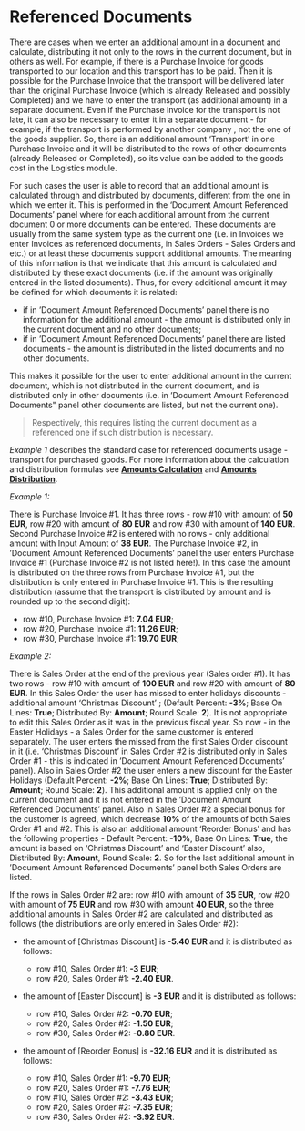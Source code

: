 
# Referenced Documents

There are cases when we enter an additional amount in a document and calculate, distributing it not only to the rows in the current document, but in others as well. For example, if there is a Purchase Invoice for goods transported to our location and this transport has to be paid. Then it is possible for the Purchase Invoice that the transport will be delivered later than the original Purchase Invoice (which is already Released and possibly Completed) and we have to enter the transport (as additional amount) in a separate document. Even if the Purchase Invoice for the transport is not late, it can also be necessary to enter it in a separate document - for example, if the transport is performed by another company , not the one of the goods supplier. So, there is an additional amount ‘Transport’ in one Purchase Invoice and it will be distributed to the rows of other documents (already Released or Completed), so its value can be added to the goods cost in the Logistics module.

For such cases the user is able to record that an additional amount is calculated through and distributed by documents, different from the one in which we enter it. This is performed in the ‘Document Amount Referenced Documents’ panel where for each additional amount from the current document  0 or more documents can be entered. These documents are usually from the same system type as the current one (i.e. in Invoices we enter Invoices as referenced documents, in Sales Orders - Sales Orders and etc.) or at least these documents support additional amounts. The meaning of this information is that we indicate that this amount is calculated and distributed by these exact documents (i.e. if the amount was originally entered in the listed documents). Thus, for every additional amount it may be defined for which documents it is related:

- if in ’Document Amount Referenced Documents’ panel there is no information for the additional amount - the amount is distributed only in the current document and no other documents;
- if in ’Document Amount Referenced Documents’ panel there are listed documents - the amount is distributed in the listed documents and no other documents.

This makes it possible for the user to enter additional amount in the current document, which is not distributed in the current document, and is distributed only in other documents (i.e. in ’Document Amount Referenced Documents" panel other documents are listed, but not the current one).

> Respectively, this requires listing the current document as a referenced one if such distribution is necessary. 

*Example 1*  describes the standard case for referenced documents usage - transport for purchased goods. For more information about the calculation and distribution formulas see **[Amounts Calculation](https://github.com/ErpNetDocs/tech/blob/master/advanced/documents/additional-amounts/amounts-calculation/index.md)** and **[Amounts Distribution](https://github.com/ErpNetDocs/tech/blob/master/advanced/documents/additional-amounts/amounts-distribution/index.md)**.


*Example 1:*

There is Purchase Invoice #1. It has three rows - row #10 with amount of **50 EUR**, row #20 with amount of **80 EUR** and row #30 with amount of **140 EUR**. Second Purchase Invoice #2 is entered with no rows - only additional amount with Input Amount of **38 EUR**. The Purchase Invoice #2, in ’Document Amount Referenced Documents’ panel the user enters Purchase Invoice #1 (Purchase Invoice #2 is not listed here!). In this case the amount is distributed on the three rows from Purchase Invoice #1, but the distribution is only entered in Purchase Invoice #1. This is the resulting distribution (assume that the transport is distributed by amount and is rounded up to the second digit):

- row #10, Purchase Invoice #1: **7.04 EUR**;
- row #20, Purchase Invoice #1: **11.26 EUR**;
- row #30, Purchase Invoice #1: **19.70 EUR**;

*Example 2:*

There is Sales Order at the end of the previous year (Sales order #1). It has two rows - row #10 with amount of **100 EUR** and row #20 with amount of **80 EUR**. In this Sales Order the user has missed to enter holidays discounts - additional amount ‘Christmas Discount’ ; (Default Percent: **-3%**; Base On Lines: **True**; Distributed By: **Amount**; Round Scale: **2**). It is not appropriate to edit this Sales Order as it was in the previous fiscal year. So now - in the Easter Holidays - a Sales Order for the same customer is entered separately. The user enters the missed from the first Sales Order discount in it (i.e. ‘Christmas Discount’ in Sales Order #2 is distributed only in Sales Order #1 - this is indicated in ’Document Amount Referenced Documents’ panel). Also in Sales Order #2 the user enters a new discount for the Easter Holidays (Default Percent: **-2%**; Base On Lines: **True**; Distributed By: **Amount**; Round Scale: **2**). This additional amount is applied only on the current document and it is not entered in the ’Document Amount Referenced Documents’ panel. Also in Sales Order #2 a special bonus for the customer is agreed, which decrease **10%** of the amounts of both Sales Order #1 and #2. This is also an additional amount ‘Reorder Bonus’ and has the following properties - Default Percent: **-10%**, Base On Lines: **True**, the amount is based on ‘Christmas Discount’ and ‘Easter Discount’ also, Distributed By: **Amount**, Round Scale: **2**. So for the last additional amount in ’Document Amount Referenced Documents’ panel both Sales Orders are listed.

If the rows in Sales Order #2 are: row #10 with amount of **35 EUR**, row #20 with amount of **75 EUR** and row #30 with amount **40 EUR**, so the three additional amounts in Sales Order #2 are calculated and distributed as follows (the distributions are only entered in Sales Order #2):

- the amount of [Christmas Discount] is **-5.40 EUR** and it is distributed as follows:<br>
    - row #10, Sales Order #1: **-3 EUR**;<br>
    - row #20, Sales Order #1: **-2.40 EUR**.

- the amount of [Easter Discount] is **-3 EUR** and it is distributed as follows:
    - row #10, Sales Order #2: **-0.70 EUR**;
    - row #20, Sales Order #2: **-1.50 EUR**;
    - row #30, Sales Order #2: **-0.80 EUR**.

- the amount of [Reorder Bonus] is **-32.16 EUR** and it is distributed as follows:
    - row #10, Sales Order #1: **-9.70 EUR**;
    - row #20, Sales Order #1: **-7.76 EUR**;
    - row #10, Sales Order #2: **-3.43 EUR**;
    - row #20, Sales Order #2: **-7.35 EUR**;
    - row #30, Sales Order #2: **-3.92 EUR**.
